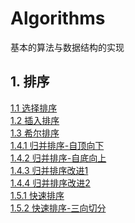 # Algorithms
基本的算法与数据结构的实现
## 1. 排序
[1.1 选择排序](https://github.com/SwitHaoy/Algorithms/blob/master/src/main/java/sort/selection/SelectionSort.java)<br />
[1.2 插入排序](https://github.com/SwitHaoy/Algorithms/blob/master/src/main/java/sort/insertion/InsertionSort.java)<br />
[1.3 希尔排序](https://github.com/SwitHaoy/Algorithms/blob/master/src/main/java/sort/insertion/ShellSort.java)<br />
[1.4.1 归并排序-自顶向下](https://github.com/SwitHaoy/Algorithms/blob/master/src/main/java/sort/mergeSort/MergeSort.java)<br />
[1.4.2 归并排序-自底向上](https://github.com/SwitHaoy/Algorithms/blob/master/src/main/java/sort/mergeSort/MergeSortBottomUp.java)<br />
[1.4.3 归并排序改进1](https://github.com/SwitHaoy/Algorithms/blob/master/src/main/java/sort/mergeSort/MergeSortWithoutCopy.java)<br />
[1.4.4 归并排序改进2](https://github.com/SwitHaoy/Algorithms/blob/master/src/main/java/sort/mergeSort/MergeSortImprove.java)<br />
[1.5.1 快速排序](https://github.com/SwitHaoy/Algorithms/blob/master/src/main/java/sort/quickSort/QuickSort.java)<br />
[1.5.2 快速排序-三向切分](https://github.com/SwitHaoy/Algorithms/blob/master/src/main/java/sort/quickSort/QuickSortThreeWayCut.java)<br />
